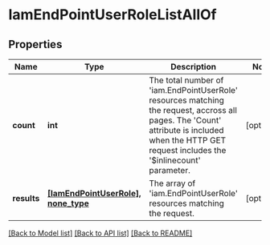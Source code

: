# IamEndPointUserRoleListAllOf

## Properties
Name | Type | Description | Notes
------------ | ------------- | ------------- | -------------
**count** | **int** | The total number of &#39;iam.EndPointUserRole&#39; resources matching the request, accross all pages. The &#39;Count&#39; attribute is included when the HTTP GET request includes the &#39;$inlinecount&#39; parameter. | [optional] 
**results** | [**[IamEndPointUserRole], none_type**](IamEndPointUserRole.md) | The array of &#39;iam.EndPointUserRole&#39; resources matching the request. | [optional] 

[[Back to Model list]](../README.md#documentation-for-models) [[Back to API list]](../README.md#documentation-for-api-endpoints) [[Back to README]](../README.md)


